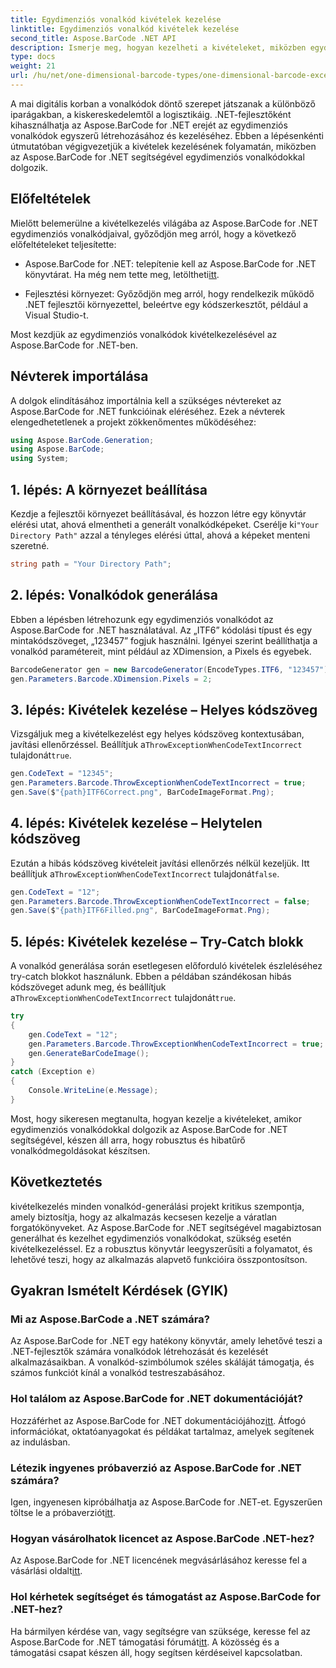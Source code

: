 ```yaml
---
title: Egydimenziós vonalkód kivételek kezelése
linktitle: Egydimenziós vonalkód kivételek kezelése
second_title: Aspose.BarCode .NET API
description: Ismerje meg, hogyan kezelheti a kivételeket, miközben egydimenziós vonalkódokat állít elő az Aspose.BarCode for .NET használatával. Ez a lépésenkénti útmutató hibatűrő vonalkód-megoldásokat biztosít. Kezd el most!
type: docs
weight: 21
url: /hu/net/one-dimensional-barcode-types/one-dimensional-barcode-exception-handling/
---
```


A mai digitális korban a vonalkódok döntő szerepet játszanak a különböző iparágakban, a kiskereskedelemtől a logisztikáig. .NET-fejlesztőként kihasználhatja az Aspose.BarCode for .NET erejét az egydimenziós vonalkódok egyszerű létrehozásához és kezeléséhez. Ebben a lépésenkénti útmutatóban végigvezetjük a kivételek kezelésének folyamatán, miközben az Aspose.BarCode for .NET segítségével egydimenziós vonalkódokkal dolgozik.

## Előfeltételek

Mielőtt belemerülne a kivételkezelés világába az Aspose.BarCode for .NET egydimenziós vonalkódjaival, győződjön meg arról, hogy a következő előfeltételeket teljesítette:

-  Aspose.BarCode for .NET: telepítenie kell az Aspose.BarCode for .NET könyvtárat. Ha még nem tette meg, letöltheti[itt](https://releases.aspose.com/barcode/net/).

- Fejlesztési környezet: Győződjön meg arról, hogy rendelkezik működő .NET fejlesztői környezettel, beleértve egy kódszerkesztőt, például a Visual Studio-t.

Most kezdjük az egydimenziós vonalkódok kivételkezelésével az Aspose.BarCode for .NET-ben.

## Névterek importálása

A dolgok elindításához importálnia kell a szükséges névtereket az Aspose.BarCode for .NET funkcióinak eléréséhez. Ezek a névterek elengedhetetlenek a projekt zökkenőmentes működéséhez:

```csharp
using Aspose.BarCode.Generation;
using Aspose.BarCode;
using System;
```

## 1. lépés: A környezet beállítása

 Kezdje a fejlesztői környezet beállításával, és hozzon létre egy könyvtár elérési utat, ahová elmentheti a generált vonalkódképeket. Cserélje ki`"Your Directory Path"` azzal a tényleges elérési úttal, ahová a képeket menteni szeretné.

```csharp
string path = "Your Directory Path";
```

## 2. lépés: Vonalkódok generálása

Ebben a lépésben létrehozunk egy egydimenziós vonalkódot az Aspose.BarCode for .NET használatával. Az „ITF6” kódolási típust és egy mintakódszöveget, „123457” fogjuk használni. Igényei szerint beállíthatja a vonalkód paramétereit, mint például az XDimension, a Pixels és egyebek.

```csharp
BarcodeGenerator gen = new BarcodeGenerator(EncodeTypes.ITF6, "123457");
gen.Parameters.Barcode.XDimension.Pixels = 2;
```

## 3. lépés: Kivételek kezelése – Helyes kódszöveg

Vizsgáljuk meg a kivételkezelést egy helyes kódszöveg kontextusában, javítási ellenőrzéssel. Beállítjuk a`ThrowExceptionWhenCodeTextIncorrect` tulajdonát`true`.

```csharp
gen.CodeText = "12345";
gen.Parameters.Barcode.ThrowExceptionWhenCodeTextIncorrect = true;
gen.Save($"{path}ITF6Correct.png", BarCodeImageFormat.Png);
```

## 4. lépés: Kivételek kezelése – Helytelen kódszöveg

 Ezután a hibás kódszöveg kivételeit javítási ellenőrzés nélkül kezeljük. Itt beállítjuk a`ThrowExceptionWhenCodeTextIncorrect` tulajdonát`false`.

```csharp
gen.CodeText = "12";
gen.Parameters.Barcode.ThrowExceptionWhenCodeTextIncorrect = false;
gen.Save($"{path}ITF6Filled.png", BarCodeImageFormat.Png);
```

## 5. lépés: Kivételek kezelése – Try-Catch blokk

 A vonalkód generálása során esetlegesen előforduló kivételek észleléséhez try-catch blokkot használunk. Ebben a példában szándékosan hibás kódszöveget adunk meg, és beállítjuk a`ThrowExceptionWhenCodeTextIncorrect` tulajdonát`true`.

```csharp
try
{
    gen.CodeText = "12";
    gen.Parameters.Barcode.ThrowExceptionWhenCodeTextIncorrect = true;
    gen.GenerateBarCodeImage();
}
catch (Exception e)
{
    Console.WriteLine(e.Message);
}
```

Most, hogy sikeresen megtanulta, hogyan kezelje a kivételeket, amikor egydimenziós vonalkódokkal dolgozik az Aspose.BarCode for .NET segítségével, készen áll arra, hogy robusztus és hibatűrő vonalkódmegoldásokat készítsen.

## Következtetés

kivételkezelés minden vonalkód-generálási projekt kritikus szempontja, amely biztosítja, hogy az alkalmazás kecsesen kezelje a váratlan forgatókönyveket. Az Aspose.BarCode for .NET segítségével magabiztosan generálhat és kezelhet egydimenziós vonalkódokat, szükség esetén kivételkezeléssel. Ez a robusztus könyvtár leegyszerűsíti a folyamatot, és lehetővé teszi, hogy az alkalmazás alapvető funkcióira összpontosítson.

## Gyakran Ismételt Kérdések (GYIK)

### Mi az Aspose.BarCode a .NET számára?
Az Aspose.BarCode for .NET egy hatékony könyvtár, amely lehetővé teszi a .NET-fejlesztők számára vonalkódok létrehozását és kezelését alkalmazásaikban. A vonalkód-szimbólumok széles skáláját támogatja, és számos funkciót kínál a vonalkód testreszabásához.

### Hol találom az Aspose.BarCode for .NET dokumentációját?
 Hozzáférhet az Aspose.BarCode for .NET dokumentációjához[itt](https://reference.aspose.com/barcode/net/). Átfogó információkat, oktatóanyagokat és példákat tartalmaz, amelyek segítenek az indulásban.

### Létezik ingyenes próbaverzió az Aspose.BarCode for .NET számára?
 Igen, ingyenesen kipróbálhatja az Aspose.BarCode for .NET-et. Egyszerűen töltse le a próbaverziót[itt](https://releases.aspose.com/).

### Hogyan vásárolhatok licencet az Aspose.BarCode .NET-hez?
 Az Aspose.BarCode for .NET licencének megvásárlásához keresse fel a vásárlási oldalt[itt](https://purchase.aspose.com/buy).

### Hol kérhetek segítséget és támogatást az Aspose.BarCode for .NET-hez?
 Ha bármilyen kérdése van, vagy segítségre van szüksége, keresse fel az Aspose.BarCode for .NET támogatási fórumát[itt](https://forum.aspose.com/c/barcode/13). A közösség és a támogatási csapat készen áll, hogy segítsen kérdéseivel kapcsolatban.
